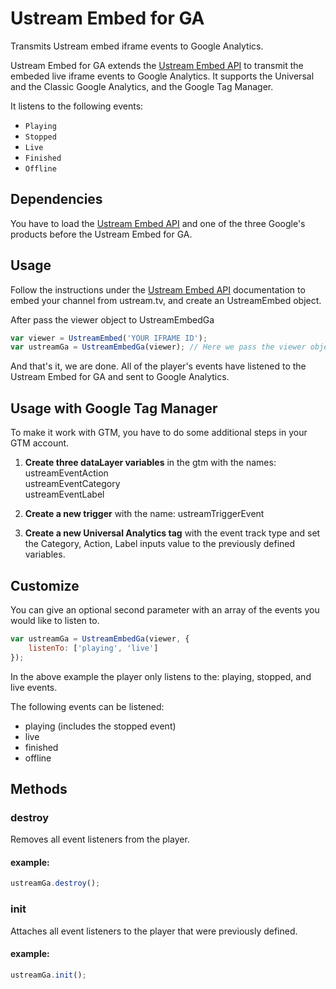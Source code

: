 # Ustream Embed for GA

Transmits Ustream embed iframe events to Google Analytics.

Ustream Embed for GA extends the [Ustream Embed API](https://github.com/ustream/embedapi) to transmit the embeded live iframe events to Google Analytics.
It supports the Universal and the Classic Google Analytics, and the Google Tag Manager.

It listens to the following events:
* `Playing`
* `Stopped`
* `Live`
* `Finished`
* `Offline`


## Dependencies
You have to load the [Ustream Embed API](https://github.com/ustream/embedapi) and one of the three Google's products before the Ustream Embed for GA.

## Usage
Follow the instructions under the [Ustream Embed API](https://github.com/ustream/embedapi) documentation to embed your channel from ustream.tv, and create an UstreamEmbed object.

After pass the viewer object to UstreamEmbedGa
```javascript
var viewer = UstreamEmbed('YOUR IFRAME ID');
var ustreamGa = UstreamEmbedGa(viewer); // Here we pass the viewer object
```

And that's it, we are done. All of the player's events have listened to the Ustream Embed for GA and sent to Google Analytics.

## Usage with Google Tag Manager
To make it work with GTM, you have to do some additional steps in your GTM account.

1. **Create three dataLayer variables** in the gtm with the names:<br>
ustreamEventAction<br>
ustreamEventCategory<br>
ustreamEventLabel<br>

2. **Create a new trigger** with the name: ustreamTriggerEvent

3. **Create a new Universal Analytics tag** with the event track type and set the Category, Action, Label inputs value to the previously defined variables.

## Customize
You can give an optional second parameter with an array of the events you would like to listen to.
```javascript
var ustreamGa = UstreamEmbedGa(viewer, {
    listenTo: ['playing', 'live']
});
```
In the above example the player only listens to the: playing, stopped, and live events.

The following events can be listened:
* playing (includes the stopped event)
* live
* finished
* offline

## Methods

### destroy
Removes all event listeners from the player.
#### example:
```javascript
ustreamGa.destroy();
```

### init
Attaches all event listeners to the player that were previously defined.
#### example:
```javascript
ustreamGa.init();
```
